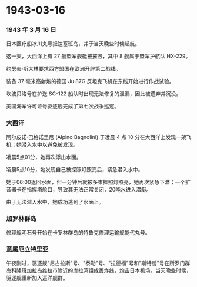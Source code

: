 # 1943-03-16

### 1943 年 3 月 16 日

日本医疗船冰川丸号抵达塞班岛，并于当天晚些时候起航。

这一天，大西洋上有 27 艘盟军舰艇被摧毁，其中 8 艘属于盟军护航队 HX-229。

约瑟夫·斯大林要求西方盟国在欧洲开辟第二战线。

装备 37 毫米高射炮的德国 Ju 87G 反坦克飞机在东线开始进行作战试验。

坎波贝洛号在护送 SC-122 船队时出现无法修复的泄漏，因此被遗弃并沉没。

美国海军许可证号驱逐舰完成了第七次战争巡逻。

### 大西洋

阿尔皮诺·巴格诺里尼 (Alpino Bagnolini) 于凌晨 4 点 10
分在大西洋上发现一架飞机；她潜入水中以避免被发现。

凌晨5点01分，她再次浮出水面。

凌晨5点10分，她发现自己被探照灯照亮后，紧急潜入水中。

她于06:00返回水面，但一分钟后就被多束探照灯照亮，她再次紧急下潜；一个扩音器卡在指挥塔舱口，导致其无法正常关闭，20吨水进入潜艇。

由于无法潜入水中，她成功逃到了水面上。

### 加罗林群岛

修理舰明石号开始在卡罗林群岛的特鲁克修理运输舰能代丸号。

### 意属厄立特里亚

午夜刚过，驱逐舰"尼古拉斯"号、"泰勒"号、"拉德福"号和"斯特朗"号在所罗门群岛科隆班加拉岛维拉市附近的库拉湾组成轰炸线，炮击日本机场。当天晚些时候，驱逐舰重新加入巡洋舰群。